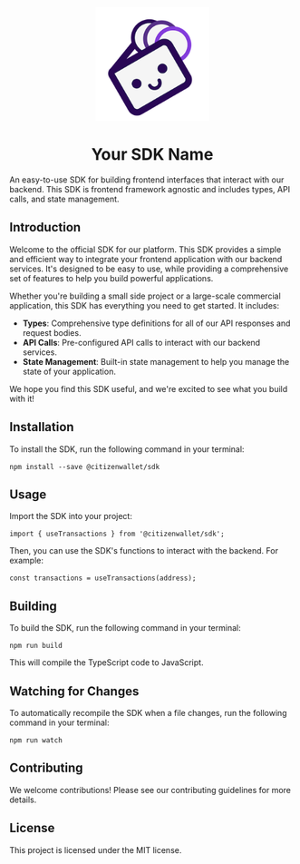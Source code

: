 <div align="center">
    <img src="https://raw.githubusercontent.com/citizenwallet/sdk/main/assets/logo.png" alt="Citizen Wallet Logo" width="200">
    <h1>Your SDK Name</h1>
</div>

An easy-to-use SDK for building frontend interfaces that interact with our backend. This SDK is frontend framework agnostic and includes types, API calls, and state management.

## Introduction

Welcome to the official SDK for our platform. This SDK provides a simple and efficient way to integrate your frontend application with our backend services. It's designed to be easy to use, while providing a comprehensive set of features to help you build powerful applications.

Whether you're building a small side project or a large-scale commercial application, this SDK has everything you need to get started. It includes:

- **Types**: Comprehensive type definitions for all of our API responses and request bodies.
- **API Calls**: Pre-configured API calls to interact with our backend services.
- **State Management**: Built-in state management to help you manage the state of your application.

We hope you find this SDK useful, and we're excited to see what you build with it!

## Installation

To install the SDK, run the following command in your terminal:

```
npm install --save @citizenwallet/sdk
```

## Usage

Import the SDK into your project:

```
import { useTransactions } from '@citizenwallet/sdk';
```

Then, you can use the SDK's functions to interact with the backend. For example:

```
const transactions = useTransactions(address);
```

## Building

To build the SDK, run the following command in your terminal:

```
npm run build
```

This will compile the TypeScript code to JavaScript.

## Watching for Changes

To automatically recompile the SDK when a file changes, run the following command in your terminal:

```
npm run watch
```

## Contributing

We welcome contributions! Please see our contributing guidelines for more details.

## License

This project is licensed under the MIT license.
